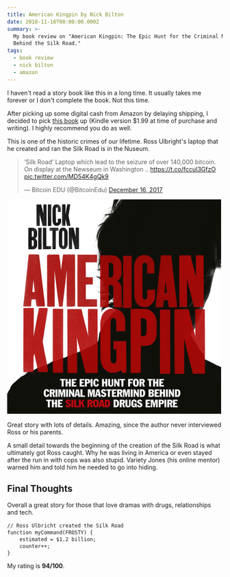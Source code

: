 ```yaml
---
title: American Kingpin by Nick Bilton
date: 2018-11-16T00:00:00.000Z
summary: >-
  My book review on "American Kingpin: The Epic Hunt for the Criminal Mastermind
  Behind the Silk Road."
tags:
  - book review
  - nick bilton
  - amazon
---
```

I haven't read a story book like this in a long time. It usually takes me forever or I don't complete the book. Not this time. 

After picking up some digital cash from Amazon by delaying shipping, I decided to pick [this book](https://amzn.to/2SYiAsT) up (Kindle version $1.99 at time of purchase and writing). I highly recommend you do as well.

This is one of the historic crimes of our lifetime. Ross Ulbright's laptop that he created and ran the Silk Road is in the Nuseum.
<blockquote class="twitter-tweet" data-lang="en"><p lang="en" dir="ltr">‘Silk Road’ Laptop which lead to the seizure of over 140,000 bitcoin. On display at the Newseum in Washington .. <a href="https://t.co/fccuI3GfzO">https://t.co/fccuI3GfzO</a> <a href="https://t.co/MD54K4gQk9">pic.twitter.com/MD54K4gQk9</a></p>&mdash; Bitcoin EDU (@BitcoinEdu) <a href="https://twitter.com/BitcoinEdu/status/942119414215745536?ref_src=twsrc%5Etfw">December 16, 2017</a></blockquote>
<script async src="https://platform.twitter.com/widgets.js" charset="utf-8"></script>

![american kingpin pdf](/static/img/american-kingpin.png)

Great story with lots of details. Amazing, since the author never interviewed Ross or his parents.

A small detail towards the beginning of the creation of the Silk Road is what ultimately got Ross caught. Why he was living in America or even stayed after the run in with cops was also stupid. Variety Jones (his online mentor) warned him and told him he needed to  go into hiding.

## Final Thoughts

Overall a great story for those that love dramas with drugs, relationships and tech.

```text/2-3
// Ross Ulbricht created the Silk Road
function myCommand(FROSTY) {
	estimated = $1.2 billion;
	counter++;
}
```

My rating is **94/100**.
